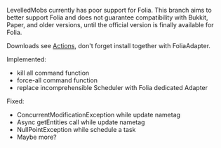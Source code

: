 LevelledMobs currently has poor support for Folia. This branch aims to better support Folia and does not guarantee compatibility with Bukkit, Paper, and older versions, until the official version is finally available for Folia.

Downloads see [Actions](https://github.com/KujouMolean/LevelledMobs/actions), don't forget install together with FoliaAdapter.

Implemented:
 - kill all command function
 - force-all command function
 - replace incomprehensible Scheduler with Folia dedicated Adapter

Fixed:
 - ConcurrentModificationException while update nametag
 - Async getEntities call while update nametag
 - NullPointException while schedule a task
 - Maybe more?

